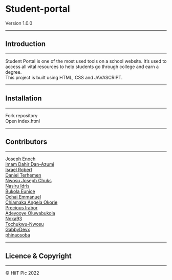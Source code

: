# Student-portal

Version 1.0.0

---

## Introduction

---

Student Portal is one of the most used tools on a school website. It’s used to access all vital resources to help students go through college and earn a degree.<br>
This project is built using HTML, CSS and JAVASCRIPT.

---

## Installation

---

Fork repository <br> Open index.html

---

## Contributors

---

[Joseph Enoch](https://github.com/Josephenoch)<br>
[Imam Dahir Dan-Azumi](https://github.com/eimaam)<br>
[Israel Robert](https://github.com/trend87)<br>
[Daniel Terhemen](https://github.com/Terdanny1)<br>
[Nwosu Joseph Chuks](https://github.com/JosephChuksN)<br>
[Nasiru Idris](https://github.com/idrisnas02)<br>
[Bukola Eunice](https://github.com/bukky-eo)<br>
[Ochai Emmanuel](https://github.com/1ochai)<br>
[Chiamaka Angela Okorie](https://github.com/Angie-code)<br>
[Precious Irabor](https://github.com/oTaKu2021)<br>
[Adeyooye Oluwabukola](https://github.com/Bukkiee20)<br>
[Noka93](https://github.com/Noka93)<br>
[Tochukwu-Nwosu](https://github.com/Tochukwu-Nwosu)<br>
[GabbyDevx](https://github.com/GabbyDevx)<br>
[phinaosoba](https://github.com/Phinaosoba)<br>

---

## Licence & Copyright

---

© HiiT Plc 2022
